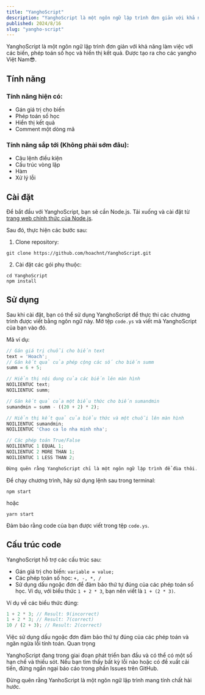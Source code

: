 ```yaml
---
title: "YanghoScript"
description: "YanghoScript là một ngôn ngữ lập trình đơn giản với khả năng làm việc với các biến, phép toán số học và hiển thị kết quả. Được tạo ra cho các yangho Việt Nam😎"
published: 2024/8/16
slug: "yangho-script"
---
```


YanghoScript là một ngôn ngữ lập trình đơn giản với khả năng làm việc với các biến, phép toán số học và hiển thị kết quả. Được tạo ra cho các yangho Việt Nam😎.

## Tính năng

### Tính năng hiện có:

-   Gán giá trị cho biến
-   Phép toán số học
-   Hiển thị kết quả
-   Comment một dòng mã

### Tính năng sắp tới (Không phải sớm đâu):

-   Câu lệnh điều kiện
-   Cấu trúc vòng lặp
-   Hàm
-   Xử lý lỗi

## Cài đặt

Để bắt đầu với YanghoScript, bạn sẽ cần Node.js. Tải xuống và cài đặt từ [trang web chính thức của Node.js](https://nodejs.org/).

Sau đó, thực hiện các bước sau:

1. Clone repository:

```
git clone https://github.com/hoachnt/YanghoScript.git
```

2. Cài đặt các gói phụ thuộc:

```
cd YanghoScript
npm install
```

## Sử dụng

Sau khi cài đặt, bạn có thể sử dụng YanghoScript để thực thi các chương trình được viết bằng ngôn ngữ này. Mở tệp `code.ys` và viết mã YanghoScript của bạn vào đó.

Mã ví dụ:

```javascript
// Gán giá trị chuỗi cho biến text
text = 'Hoach';
// Gán kết quả của phép cộng các số cho biến summ
summ = 6 + 5;

// Hiển thị nội dung của các biến lên màn hình
NOILIENTUC text;
NOILIENTUC summ;

// Gán kết quả của một biểu thức cho biến sumandmin
sumandmin = summ - ((20 + 2) * 2);

// Hiển thị kết quả của biểu thức và một chuỗi lên màn hình
NOILIENTUC sumandmin;
NOILIENTUC 'Chao ca lo nha minh nha';

// Các phép toán True/False
NOILIENTUC 1 EQUAL 1;
NOILIENTUC 2 MORE THAN 1;
NOILIENTUC 1 LESS THAN 2;

Đừng quên rằng YanghoScript chỉ là một ngôn ngữ lập trình để đùa thôi.
```

Để chạy chương trình, hãy sử dụng lệnh sau trong terminal:

```
npm start
```

hoặc

```
yarn start
```

Đảm bảo rằng code của bạn được viết trong tệp `code.ys`.

## Cấu trúc code

YanghoScript hỗ trợ các cấu trúc sau:

-   Gán giá trị cho biến: `variable = value;`
-   Các phép toán số học: `+, -, *, /`
-   Sử dụng dấu ngoặc đơn để đảm bảo thứ tự đúng của các phép toán số học. Ví dụ, với biểu thức `1 + 2 * 3`, bạn nên viết là `1 + (2 * 3)`.

Ví dụ về các biểu thức đúng:

```javascript
1 + 2 * 3; // Result: 9(incorrect)
1 + 2 * 3; // Result: 7(correct)
10 / (2 + 3); // Result: 2(correct)
```

Việc sử dụng dấu ngoặc đơn đảm bảo thứ tự đúng của các phép toán và ngăn ngừa lỗi tính toán.
Quan trọng

YanghoScript đang trong giai đoạn phát triển ban đầu và có thể có một số hạn chế và thiếu sót. Nếu bạn tìm thấy bất kỳ lỗi nào hoặc có đề xuất cải tiến, đừng ngần ngại báo cáo trong phần Issues trên GitHub.

Đừng quên rằng YanhoScript là một ngôn ngữ lập trình mang tính chất hài hước.
